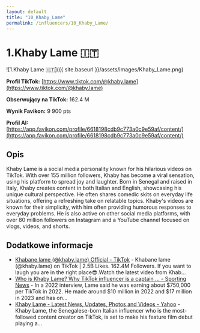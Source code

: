 ```yaml
---
layout: default
title: "10_Khaby_Lame"
permalink: /influencers/10_Khaby_Lame/
---
```


# 1.Khaby Lame 🇮🇹

![1.Khaby Lame 🇮🇹]({{ site.baseurl }}/assets/images/Khaby_Lame.png)

**Profil TikTok:** [https://www.tiktok.com/@khaby.lame](https://www.tiktok.com/@khaby.lame)

**Obserwujący na TikTok:** 162.4 M

**Wynik Favikon:** 9 900 pts

**Profil AI:** [https://app.favikon.com/profile/6618198cdb9c773a0c9e59af/content/](https://app.favikon.com/profile/6618198cdb9c773a0c9e59af/content/)

## Opis

Khaby Lame is a social media personality known for his hilarious videos on TikTok. With over 155 million followers, Khaby has become a viral sensation, using his platform to spread joy and laughter. Born in Senegal and raised in Italy, Khaby creates content in both Italian and English, showcasing his unique cultural perspective. He often shares comedic skits on everyday life situations, offering a refreshing take on relatable topics. Khaby's videos are known for their simplicity, with him often providing humorous responses to everyday problems. He is also active on other social media platforms, with over 80 million followers on Instagram and a YouTube channel focused on vlogs, videos, and shorts.

## Dodatkowe informacje

- [Khabane lame (@khaby.lame) Official - TikTok](https://www.tiktok.com/@khaby.lame) - Khabane lame (@khaby.lame) on TikTok | 2.5B Likes. 162.4M Followers. If you want to laugh you are in the right place😎.Watch the latest video from Khab...
- [Who is Khaby Lame? Why TikTok influencer is a captain ... - Sporting News](https://www.sportingnews.com/us/nba/news/khaby-lame-tiktok-influencer-nba-all-star-celebrity-game/99b5ce692cc595483529468c) - In a 2022 interview, Lame said he was earning about $750,000 per TikTok in 2022. He made around $10 million in 2022 and $17 million in 2023 and has on...
- [Khaby Lame - Latest News, Updates, Photos and Videos - Yahoo](https://www.yahoo.com/topics/khaby-lame/) - Khaby Lame, the Senegalese-born Italian influencer who is the most-followed content creator on TikTok, is set to make his feature film debut playing a...

